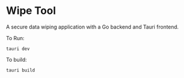 # Wipe Tool

A secure data wiping application with a Go backend and Tauri frontend.

To Run:

    tauri dev

To build:

    tauri build
